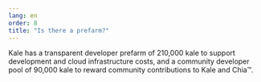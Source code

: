 ```yaml
---
lang: en
order: 8
title: "Is there a prefarm?"
---
```


Kale has a transparent developer prefarm of 210,000 kale to support development and cloud infrastructure costs, and a community developer pool of 90,000 kale to reward community contributions to Kale and Chia&trade;.
